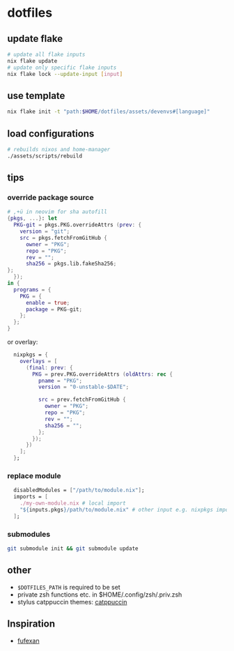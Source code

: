 # dotfiles

## update flake

```bash
# update all flake inputs
nix flake update
# update only specific flake inputs
nix flake lock --update-input [input]
```

## use template

```bash
nix flake init -t "path:$HOME/dotfiles/assets/devenvs#[language]"
```

## load configurations

```bash
# rebuilds nixos and home-manager
./assets/scripts/rebuild
```

## tips

### override package source

```nix
# ,+ü in neovim for sha autofill
{pkgs, ...}: let
  PKG-git = pkgs.PKG.overrideAttrs (prev: {
    version = "git";
    src = pkgs.fetchFromGitHub {
      owner = "PKG";
      repo = "PKG";
      rev = "";
      sha256 = pkgs.lib.fakeSha256;  
};
  });
in {
  programs = {
    PKG = {
      enable = true;
      package = PKG-git;
    };
  };
}
```

or overlay:

```nix
  nixpkgs = {
    overlays = [
      (final: prev: {
        PKG = prev.PKG.overrideAttrs (oldAttrs: rec {
          pname = "PKG";
          version = "0-unstable-$DATE";

          src = prev.fetchFromGitHub {
            owner = "PKG";
            repo = "PKG";
            rev = "";
            sha256 = "";
          };
        });
      })
    ];
  };
```

### replace module

```nix
  disabledModules = ["/path/to/module.nix"];
  imports = [
    ./my-own-module.nix # local import
    "${inputs.pkgs}/path/to/module.nix" # other input e.g. nixpkgs import
  ];
```

### submodules

```bash
git submodule init && git submodule update
```

## other

- `$DOTFILES_PATH` is required to be set
- private zsh functions etc. in $HOME/.config/zsh/.priv.zsh
- stylus catppuccin themes: [catppuccin](https://ctp-aui.uncenter.dev)

## Inspiration

- [fufexan](https://github.com/fufexan/dotfiles)

